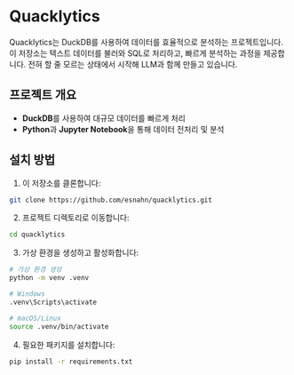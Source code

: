# Quacklytics

Quacklytics는 DuckDB를 사용하여 데이터를 효율적으로 분석하는 프로젝트입니다. 이 저장소는 텍스트 데이터를 불러와 SQL로 처리하고, 빠르게 분석하는 과정을 제공합니다. 전혀 할 줄 모르는 상태에서 시작해 LLM과 함께 만들고 있습니다.

## 프로젝트 개요

-   **DuckDB**를 사용하여 대규모 데이터를 빠르게 처리
-   **Python**과 **Jupyter Notebook**을 통해 데이터 전처리 및 분석

## 설치 방법

1. 이 저장소를 클론합니다:

```bash
git clone https://github.com/esnahn/quacklytics.git
```

2. 프로젝트 디렉토리로 이동합니다:

```bash
cd quacklytics
```

3. 가상 환경을 생성하고 활성화합니다:

```bash
# 가상 환경 생성
python -m venv .venv

# Windows
.venv\Scripts\activate

# macOS/Linux
source .venv/bin/activate
```

4. 필요한 패키지를 설치합니다:

```bash
pip install -r requirements.txt
```

